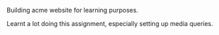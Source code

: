 Building acme website for learning purposes.

Learnt a lot doing this assignment, especially setting up media queries.